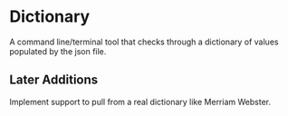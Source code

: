 # Dictionary
A command line/terminal tool that checks through a dictionary of values populated by the json file. 


## Later Additions
Implement support to pull from a real dictionary like Merriam Webster.
